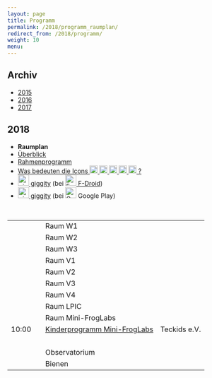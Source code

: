 ```yaml
---
layout: page
title: Programm
permalink: /2018/programm_raumplan/
redirect_from: /2018/programm/
weight: 10
menu: 
---
```


## Archiv

- [2015](/2015/programm_raumplan/)
- [2016](/2016/programm_raumplan/)
- [2017](/2017/programm_raumplan/)

## 2018

* <span style="font-weight: bold;">Raumplan&nbsp;&nbsp;&nbsp;&nbsp;</span>
* <a href="../programm_auf_einen_blick/">Überblick</a>&nbsp;&nbsp;&nbsp;&nbsp;
* <a href="../programm_rahmen/">Rahmenprogramm</a>&nbsp;&nbsp;&nbsp;&nbsp;
* <a href="../programm_was_bedeuten_die_icons">Was bedeuten die Icons <img height="18" width="18" src="../../images/workshop.svg"> <img height="18" width="18" src="../../images/talk.svg"> <img height="18" width="18" src="../../images/talk2.svg"> <img height="18" width="18" src="../../images/lightning.svg"> <img height="18" width="18" src="../../images/lpic.svg"> ?</a>
* <a href="https://f-droid.org/repository/browse/?fdid=net.gaast.giggity" target="_blank"><img height="25" src="../../images/giggity.png" alt="giggity-Logo" title="giggity-Logo" />&nbsp;giggity</a> (bei
<a href="https://f-droid.org/" target="_blank"><img height="25" src="../../images/fdroid.png" alt="F-Droid-Logo" title="F-Droid-Logo" />&nbsp;F-Droid</a>)
* <a href="https://play.google.com/store/apps/details?id=net.gaast.giggity" target="_blank"><img height="25" src="../../images/giggity.png" alt="giggity-Logo" title="giggity-Logo" />&nbsp;giggity</a> (bei
<img height="25" src="../../images/googleplay.png" alt="Google-Play-Logo" title="Google-Play-Logo" />&nbsp;Google Play)

<br/>

<table>
<tr><td></td><td></td><td>Raum W1</td></tr>
<tr><td></td><td></td><td>Raum W2</td></tr>
<tr><td></td><td></td><td>Raum W3</td></tr>
<tr><td></td><td></td><td>Raum V1</td></tr>
<tr><td></td><td></td><td>Raum V2</td></tr>
<tr><td></td><td></td><td>Raum V3</td></tr>
<tr><td></td><td></td><td>Raum V4</td></tr>
<tr><td></td><td></td><td>Raum LPIC</td></tr>
<tr><td></td><td></td><td>Raum Mini-FrogLabs</td></tr>
<tr><td>10:00</td><td><a class="work"></a></td><td><a href="../../kinder">Kinderprogramm Mini-FrogLabs</a></td><td>Teckids e.V.</td></tr>
<tr><td>&nbsp;</td></tr>
<tr><td></td><td></td><td>Observatorium</td></tr>
<tr><td></td><td></td><td>Bienen</td></tr>
</table>
